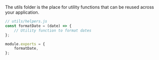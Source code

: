 The utils folder is the place for utility functions that can be reused across your application.

```JavaScript
// utils/helpers.js
const formatDate = (date) => {
    // Utility function to format dates
};

module.exports = {
    formatDate,
}; 
```
